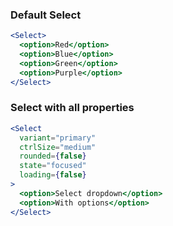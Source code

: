 ### Default Select

```jsx
<Select>
  <option>Red</option>
  <option>Blue</option>
  <option>Green</option>
  <option>Purple</option>
</Select>
```

### Select with all properties

```jsx
<Select
  variant="primary"
  ctrlSize="medium"
  rounded={false}
  state="focused"
  loading={false}
>
  <option>Select dropdown</option>
  <option>With options</option>
</Select>
```
